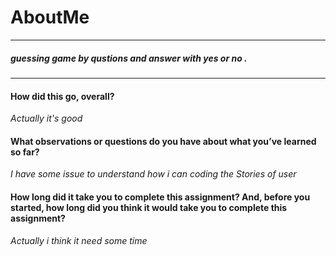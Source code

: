 # AboutMe
----------------------------------------------------------------------------------------------------------
##### guessing game by qustions and answer with yes or no .

-------------------------------------------------------------------------------------------------------


#### How did this go, overall? 
 *Actually it's good*
#### What observations or questions do you have about what you’ve learned so far?
*I have some issue to understand how i can coding the Stories of user*
#### How long did it take you to complete this assignment? And, before you started, how long did you think it would take you to complete this assignment?

*Actually i think it need some time*
